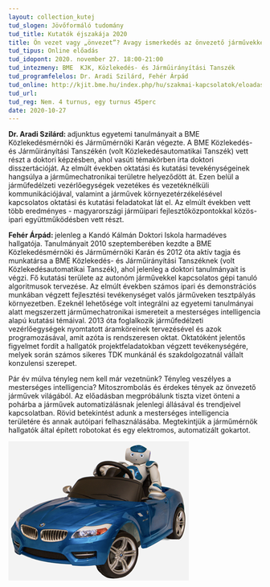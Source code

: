 ```yaml
---
layout: collection_kutej
tud_slogen: Jövőformáló tudomány
tud_title: Kutatók éjszakája 2020
title: Ön vezet vagy „önvezet”? Avagy ismerkedés az önvezető járművekkel.
tud_tipus: Online előadás 
tud_idopont: 2020. november 27. 18:00-21:00
tud_intezmeny: BME  KJK, Közlekedés- és Járműirányítási Tanszék
tud_programfelelos: Dr. Aradi Szilárd, Fehér Árpád
tud_online: http://kjit.bme.hu/index.php/hu/szakmai-kapcsolatok/eloadasok/kutatok-ejszakaja-2020
tud_url:
tud_reg: Nem. 4 turnus, egy turnus 45perc
date: 2020-10-27
---
```

<b>Dr. Aradi Szilárd: </b> adjunktus egyetemi tanulmányait a BME Közlekedésmérnöki és Járműmérnöki Karán végezte. A BME Közlekedés- és Járműirányítási Tanszékén (volt Közlekedésautomatikai Tanszék) vett részt a doktori képzésben, ahol vasúti témakörben írta doktori disszertációját. Az elmúlt években oktatási és kutatási tevekénységeinek hangsúlya a járműmechatronikai területre helyeződött át. Ezen belül a járműfedélzeti vezérlőegységek vezetékes és vezetéknélküli kommunikációjával, valamint a járművek környezetérzékelésével kapcsolatos oktatási és kutatási feladatokat lát el. Az elmúlt években vett több eredményes - magyarországi járműipari fejlesztőközpontokkal közös- ipari együttműködésben vett részt.



<b>Fehér Árpád: </b> jelenleg a Kandó Kálmán Doktori Iskola harmadéves hallgatója. Tanulmányait 2010 szeptemberében kezdte a BME Közlekedésmérnöki és Járműmérnöki Karán és 2012 óta aktív tagja és munkatársa a BME Közlekedés- és Járműirányítási Tanszéknek (volt Közlekedésautomatikai Tanszék), ahol jelenleg a doktori tanulmányait is végzi. Fő kutatási területe az autonóm járművekkel kapcsolatos gépi tanuló algoritmusok tervezése. Az elmúlt években számos ipari és demonstrációs munkában végzett fejlesztési tevékenységet valós járműveken tesztpályás környezetben. Ezeknél lehetősége volt integrálni az egyetemi tanulmányai alatt megszerzett járműmechatronikai ismereteit a mesterséges intelligencia alapú kutatási témáival. 2013 óta foglalkozik járműfedélzeti vezérlőegységek nyomtatott áramköreinek tervezésével és azok programozásával, amit azóta is rendszeresen oktat. Oktatóként jelentős figyelmet fordít a hallgatók projektfeladatokban végzett tevékenységére, melyek során számos sikeres TDK munkánál és szakdolgozatnál vállalt konzulensi szerepet.


Pár év múlva tényleg nem kell már vezetnünk? Tényleg veszélyes a mesterséges intelligencia? Mítoszrombolás és érdekes tények az önvezető járművek világából. Az előadásban megpróbálunk tiszta vizet önteni a pohárba a járművek automatizálásnak jelenlegi állásával és trendjeivel kapcsolatban. Rövid betekintést adunk a mesterséges intelligencia területére és annak autóipari felhasználásába. Megtekintjük a járműmérnök hallgatók által épített robotokat és egy elektromos, automatizált gokartot.


<img src="images/onvezet.png" max-width="500" class="center"> 

